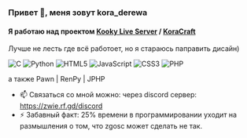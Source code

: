 ### Привет 👋, меня зовут kora_derewa
#### Я работаю над проектом [Kooky Live Server](https://kookylive.ru/creators) / [KoraCraft](https://zwie.rf.gd/creators)

Лучше не лесть где всё работоет, но я стараюсь паправить дисайн)

![C](https://img.shields.io/badge/c-%2300599C.svg?style=for-the-badge&logo=c&logoColor=white)
![Python](https://img.shields.io/badge/python-3670A0?style=for-the-badge&logo=python&logoColor=ffdd54)
![HTML5](https://img.shields.io/badge/html5-%23E34F26.svg?style=for-the-badge&logo=html5&logoColor=white)
![JavaScript](https://img.shields.io/badge/javascript-%23323330.svg?style=for-the-badge&logo=javascript&logoColor=%23F7DF1E)
![CSS3](https://img.shields.io/badge/css3-%231572B6.svg?style=for-the-badge&logo=css3&logoColor=white)
![PHP](https://img.shields.io/badge/php-%23777BB4.svg?style=for-the-badge&logo=php&logoColor=white)

а также Pawn | RenPy | JPHP

- 📫 Связаться со мной можно: через discord сервер: https://zwie.rf.gd/discord
- ⚡ Забавный факт: 25% времени в программировании уходит на размышления о том, что zgosc может сделать не так. 
